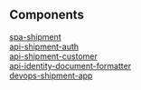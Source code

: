 ## Components
[spa-shipment](https://github.com/gustavolps1/spa-shipment)\
[api-shipment-auth](https://github.com/gustavolps1/api-shipment-auth)\
[api-shipment-customer](https://github.com/gustavolps1/api-shipment-customer)\
[api-identity-document-formatter](https://github.com/gustavolps1/api-identity-document-formatter)\
[devops-shipment-app](https://github.com/gustavolps1/devops-shipment-app)
